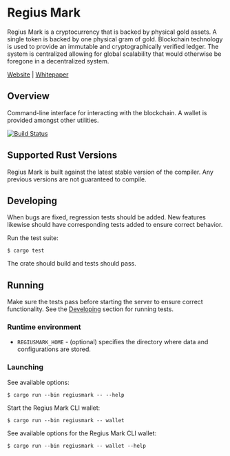 # Regius Mark

Regius Mark is a cryptocurrency that is backed by physical gold assets. A single
token is backed by one physical gram of gold. Blockchain technology is used to
provide an immutable and cryptographically verified ledger. The system is
centralized allowing for global scalability that would otherwise be foregone in
a decentralized system.

[Website](https://regiusmark.io) |
[Whitepaper](https://regiusmark.io/whitepaper)

## Overview

Command-line interface for interacting with the blockchain. A wallet is provided
amongst other utilities.

[![Build Status](https://travis-ci.com/RegiusMark/regiusmark.svg?branch=master)](https://travis-ci.com/RegiusMark/regiusmark)

## Supported Rust Versions

Regius Mark is built against the latest stable version of the compiler. Any
previous versions are not guaranteed to compile.

## Developing

When bugs are fixed, regression tests should be added. New features likewise
should have corresponding tests added to ensure correct behavior.

Run the test suite:
```
$ cargo test
```

The crate should build and tests should pass.

## Running

Make sure the tests pass before starting the server to ensure correct
functionality. See the [Developing](#Developing) section for running tests.

### Runtime environment

- `REGIUSMARK_HOME` - (optional) specifies the directory where data and
  configurations are stored.

### Launching

See available options:
```
$ cargo run --bin regiusmark -- --help
```

Start the Regius Mark CLI wallet:
```
$ cargo run --bin regiusmark -- wallet
```

See available options for the Regius Mark CLI wallet:
```
$ cargo run --bin regiusmark -- wallet --help
```
